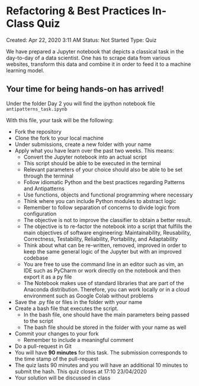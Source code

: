 # Refactoring & Best Practices In-Class Quiz

Created: Apr 22, 2020 3:11 AM
Status: Not Started
Type: Quiz

We have prepared a Jupyter notebook that depicts a classical task in the day-to-day of a data scientist. One has to scrape data from various websites, transform this data and combine it in order to feed it to a machine learning model.

## Your time for being hands-on has arrived!

Under the folder Day 2 you will find the ipython notebook file `antipatterns_task.ipynb` 

With this file, your task will be the following:

- Fork the repository
- Clone the fork to your local machine
- Under submissions, create a new folder with your name
- Apply what you have learn over the past two weeks. This means:
    - Convert the Jupyter notebook into an actual script
    - This script should be able to be executed in the terminal
    - Relevant parameters of your choice should also be able to be set through the terminal
    - Follow idiomatic Python and the best practices regarding Patterns and Antipatterns
    - Use functions, objects and functional programming where necessary
    - Think where you can include Python modules to abstract logic
    - Remember to follow separation of concerns to divide logic from configuration
    - The objective is not to improve the classifier to obtain a better result.
    - The objective is to re-factor the notebook into a script that fulfills the main objectives of software engineering: Maintainability, Reusability, Correctness, Testability, Reliability, Portability, and Adaptability
    - Think about what can be re-written, removed, improved in order to keep the same general logic of the Jupyter but with an improved codebase
    - You are free to use the command line in an editor such as vim, an IDE such as PyCharm or work directly on the notebook and then export it as a py file
    - The Notebook makes use of standard libraries that are part of the Anaconda distribution. Therefore, you can work locally or in a cloud environment such as Google Colab without problems
- Save the .py file or files in the folder with your name
- Create a bash file that executes the script.
    - In the bash file, one should have the main parameters being passed to the script
    - The bash file should be stored in the folder with your name as well
- Commit your changes to your fork
    - Remember to include a meaningful comment
- Do a pull-request in Git
- You will have **90 minutes** for this task. The submission corresponds to the time stamp of the pull-request
- The quiz lasts 90 minutes and you will have an additional 10 minutes to submit the hash. This quiz closes at 17:10 23/04/2020
- Your solution will be discussed in class
